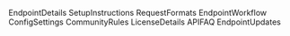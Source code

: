EndpointDetails
SetupInstructions
RequestFormats
EndpointWorkflow
ConfigSettings
CommunityRules
LicenseDetails
APIFAQ
EndpointUpdates
